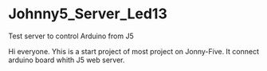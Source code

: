 # Johnny5_Server_Led13
Test server to control Arduino from J5

Hi everyone. Yhis is a start project of most project on Jonny-Five. It connect arduino board whith J5 web server.
